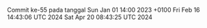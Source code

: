 Commit ke-55 pada tanggal Sun Jan 01 14:00 2023 +0100
Fri Feb 16 14:43:06 UTC 2024
Sat Apr 20 08:43:25 UTC 2024
